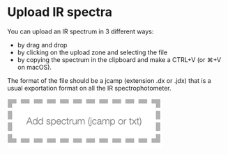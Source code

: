 # Upload IR spectra

You can upload an IR spectrum in 3 different ways:

- by drag and drop
- by clicking on the upload zone and selecting the file
- by copying the spectrum in the clipboard and make a CTRL+V (or ⌘+V on macOS).

The format of the file should be a jcamp (extension .dx or .jdx) that is a usual
exportation format on all the IR spectrophotometer.

![Upload](upload.png)
